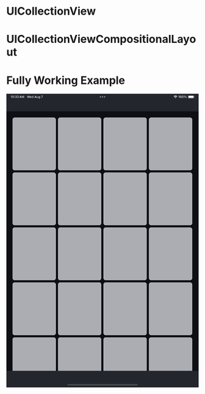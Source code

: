 # UICollectionView
# UICollectionViewCompositionalLayout
# Fully Working Example

![alt text](https://raw.githubusercontent.com/nraptis/Collection-View/main/screenshot.png)
